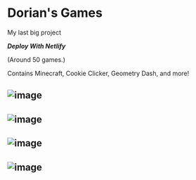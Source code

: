 # Dorian's Games

My last big project

***Deploy With Netlify***

(Around 50 games.)

Contains Minecraft, Cookie Clicker, Geometry Dash, and more!

![image](https://github.com/Tacogamerman/Dorians-Games/assets/119009502/3080601d-9987-4cdb-be69-8de03036a257)
---------------
![image](https://github.com/Tacogamerman/Dorians-Games/assets/119009502/331dbb1a-46ae-4366-8c73-c24c08fd7fc0)
---------------
![image](https://github.com/Tacogamerman/Dorians-Games/assets/119009502/197a3dcc-52db-41ca-a549-f2d57d11dee5)
---------------
![image](https://github.com/Tacogamerman/Dorians-Games/assets/119009502/ad410e7c-60ed-4251-a338-975bd8aee593)
---------------





